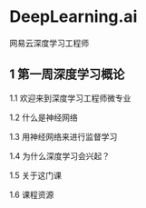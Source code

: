 # DeepLearning.ai

网易云深度学习工程师

## 1 第一周深度学习概论

1.1 欢迎来到深度学习工程师微专业

1.2 什么是神经网络

1.3 用神经网络来进行监督学习

1.4 为什么深度学习会兴起？

1.5 关于这门课

1.6 课程资源